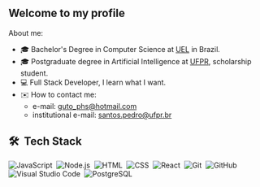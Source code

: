 ## Welcome to my profile
About me:
- :mortar_board: Bachelor's Degree in Computer Science at [UEL](http://portal.uel.br/home) in Brazil.
- :mortar_board: Postgraduate degree in Artificial Intelligence at [UFPR](https://iaa.ufpr.br/), scholarship student.
- :computer: Full Stack Developer, I learn what I want.
- :envelope: How to contact me: 
  - e-mail: guto_phs@hotmail.com
  - institutional e-mail: santos.pedro@ufpr.br

## 🛠 &nbsp;Tech Stack

![JavaScript](https://img.shields.io/badge/-JavaScript-05122A?style=flat&logo=javascript)&nbsp;
![Node.js](https://img.shields.io/badge/-Node.js-05122A?style=flat&logo=node.js)&nbsp;
![HTML](https://img.shields.io/badge/-HTML-05122A?style=flat&logo=HTML5)&nbsp;
![CSS](https://img.shields.io/badge/-CSS-05122A?style=flat&logo=CSS3&logoColor=1572B6)&nbsp;
![React](https://img.shields.io/badge/-React-05122A?style=flat&logo=react)&nbsp;
![Git](https://img.shields.io/badge/-Git-05122A?style=flat&logo=git)&nbsp;
![GitHub](https://img.shields.io/badge/-GitHub-05122A?style=flat&logo=github)&nbsp;
![Visual Studio Code](https://img.shields.io/badge/-Visual%20Studio%20Code-05122A?style=flat&logo=visual-studio-code&logoColor=007ACC)&nbsp;
![PostgreSQL](https://img.shields.io/badge/-PostgreSQL-05122A?style=flat&logo=postgresql)&nbsp;
